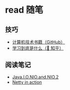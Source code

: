 # read 随笔

## 技巧

- [计算机技术书籍（GitHub）](https://github.com/yuanliangding/books)
- [学习到底是什么（🚀 知乎）](https://zhuanlan.zhihu.com/p/27989078)

## 阅读笔记

- [Java.I.O.NIO.and.NIO.2](https://github.com/web1992/read/tree/master/nio)
- [Netty in action](https://github.com/web1992/read/tree/master/netty)

